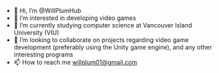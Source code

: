 - 👋 Hi, I’m @WillPlumHub
- 👀 I’m interested in developing video games
- 🌱 I’m currently studying computer science at Vancouver Island University (VIU)
- 💞️ I’m looking to collaborate on projects regarding video game development (preferably using the Unity game engine), and any other interesting programs
- 📫 How to reach me willplum01@gmail.com
